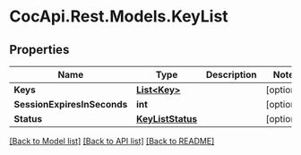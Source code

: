 ﻿# CocApi.Rest.Models.KeyList

## Properties

Name | Type | Description | Notes
------------ | ------------- | ------------- | -------------
**Keys** | [**List&lt;Key&gt;**](Key.md) |  | [optional] 
**SessionExpiresInSeconds** | **int** |  | [optional] 
**Status** | [**KeyListStatus**](KeyListStatus.md) |  | [optional] 

[[Back to Model list]](../../README.md#documentation-for-models) [[Back to API list]](../../README.md#documentation-for-api-endpoints) [[Back to README]](../../README.md)

